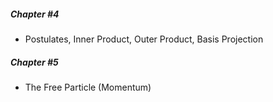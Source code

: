 ##### Chapter #4
* Postulates, Inner Product, Outer Product, Basis Projection

##### Chapter #5
* The Free Particle (Momentum)
